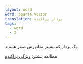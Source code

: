 ```yaml
---
layout: word
word: Sparse Vector
translation: بردار پراکنده
tags:
  - word
  - S
---
```

یک بردار که بیشتر مقادیرش صفر هستند.

مطالعه بیشتر: [ویژگی پراکنده](/S/sparse_feature/)